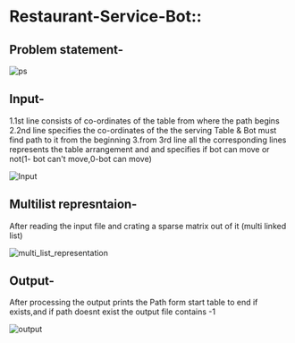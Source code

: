 # Restaurant-Service-Bot::

## Problem statement-
![ps](https://user-images.githubusercontent.com/84644157/142444776-ff17995c-7fe4-41d4-a6e4-262605583223.png)

## Input-
1.1st line consists of co-ordinates of the table from where the path begins
2.2nd line specifies the co-ordinates of the  the serving Table & Bot must find path to it from the beginning
3.from 3rd line all the corresponding lines represents the table arrangement and and specifies if bot can move or not(1- bot can't move,0-bot can move)


![Input](https://user-images.githubusercontent.com/84644157/142444736-f89e4178-2154-4f76-9f96-88e0ad55eaac.png)


## Multilist represntaion-
After reading the input file and crating a sparse matrix out of it (multi linked list)  

![multi_list_representation](https://user-images.githubusercontent.com/84644157/142444764-270bb758-db13-48b6-9408-4101b02fdb7a.png)


## Output-
After processing the output prints the Path form start table to end if exists,and if path doesnt exist the output file contains -1

![output](https://user-images.githubusercontent.com/84644157/142444768-731a02af-3e6e-4d8f-b83c-fe6c39c7498d.png)

